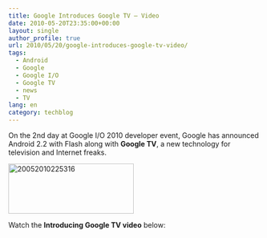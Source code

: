 ```yaml
---
title: Google Introduces Google TV – Video
date: 2010-05-20T23:35:00+00:00
layout: single
author_profile: true
url: 2010/05/20/google-introduces-google-tv-video/
tags:
  - Android
  - Google
  - Google I/O
  - Google TV
  - news
  - TV
lang: en
category: techblog
---
```

On the 2nd day at Google I/O 2010 developer event, Google has announced Android 2.2 with Flash along with **Google TV**, a new technology for television and Internet freaks.

[<img title="20052010225316" border="0" alt="20052010225316" src="http://lh6.ggpht.com/_vaUVXcmC3OI/S_XAThdefMI/AAAAAAAACRM/b4H0rG9Tgmc/20052010225316_thumb%5B2%5D.jpg?imgmax=800" width="250" height="100" />](http://lh4.ggpht.com/_vaUVXcmC3OI/S_XARsQYsyI/AAAAAAAACRI/R4HMFq1a02o/s1600-h/20052010225316%5B4%5D.jpg) 

Watch the **Introducing Google TV video** below: